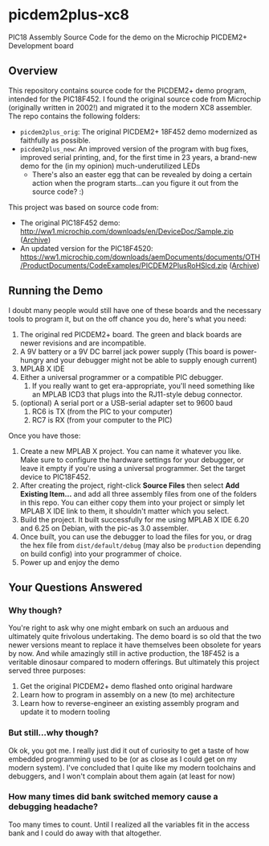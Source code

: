 # picdem2plus-xc8
PIC18 Assembly Source Code for the demo on the Microchip PICDEM2+ Development board

## Overview
This repository contains source code for the PICDEM2+ demo program, intended for the PIC18F452. I found the original source code from Microchip (originally written in 2002!) and migrated it to the modern XC8 assembler. The repo contains the following folders:
* `picdem2plus_orig`: The original PICDEM2+ 18F452 demo modernized as faithfully as possible.
* `picdem2plus_new`: An improved version of the program with bug fixes, improved serial printing, and, for the first time in 23 years, a brand-new demo for the (in my opinion) much-underutilized LEDs
  * There's also an easter egg that can be revealed by doing a certain action when the program starts...can you figure it out from the source code? :)

This project was based on source code from:
* The original PIC18F452 demo: http://ww1.microchip.com/downloads/en/DeviceDoc/Sample.zip ([Archive](https://web.archive.org/web/20200910155654/http://ww1.microchip.com/downloads/en/DeviceDoc/Sample.zip))
* An updated version for the PIC18F4520: https://ww1.microchip.com/downloads/aemDocuments/documents/OTH/ProductDocuments/CodeExamples/PICDEM2PlusRoHSlcd.zip ([Archive](https://web.archive.org/web/20240917192634/https://ww1.microchip.com/downloads/aemDocuments/documents/OTH/ProductDocuments/CodeExamples/PICDEM2PlusRoHSlcd.zip))

## Running the Demo
I doubt many people would still have one of these boards and the necessary tools to program it, but on the off chance you do, here's what you need:
1. The original red PICDEM2+ board. The green and black boards are newer revisions and are incompatible.
2. A 9V battery or a 9V DC barrel jack power supply (This board is power-hungry and your debugger might not be able to supply enough current)
3. MPLAB X IDE
4. Either a universal programmer or a compatible PIC debugger.
    1. If you really want to get era-appropriate, you'll need something like an MPLAB ICD3 that plugs into the RJ11-style debug connector.
5. (optional) A serial port or a USB-serial adapter set to 9600 baud
    1. RC6 is TX (from the PIC to your computer)
    2. RC7 is RX (from your computer to the PIC)

Once you have those:
1. Create a new MPLAB X project. You can name it whatever you like. Make sure to configure the hardware settings for your debugger, or leave it empty if you're using a universal programmer. Set the target device to PIC18F452.
2. After creating the project, right-click **Source Files** then select **Add Existing Item...** and add all three assembly files from one of the folders in this repo. You can either copy them into your project or simply let MPLAB X IDE link to them, it shouldn't matter which you select.
3. Build the project. It built successfully for me using MPLAB X IDE 6.20 and 6.25 on Debian, with the pic-as 3.0 assembler.
4. Once built, you can use the debugger to load the files for you, or drag the hex file from `dist/default/debug` (may also be `production` depending on build config) into your programmer of choice.
5. Power up and enjoy the demo

## Your Questions Answered
### Why though?
You're right to ask why one might embark on such an arduous and ultimately quite frivolous undertaking. The demo board is so old that the two newer versions meant to replace it have themselves been obsolete for years by now. And while amazingly still in active production, the 18F452 is a veritable dinosaur compared to modern offerings. But ultimately this project served three purposes:
1. Get the original PICDEM2+ demo flashed onto original hardware
2. Learn how to program in assembly on a new (to me) architecture
3. Learn how to reverse-engineer an existing assembly program and update it to modern tooling

### But still...why though?
Ok ok, you got me. I really just did it out of curiosity to get a taste of how embedded programming used to be (or as close as I could get on my modern system). I've concluded that I quite like my modern toolchains and debuggers, and I won't complain about them again (at least for now)

### How many times did bank switched memory cause a debugging headache?
Too many times to count. Until I realized all the variables fit in the access bank and I could do away with that altogether.
